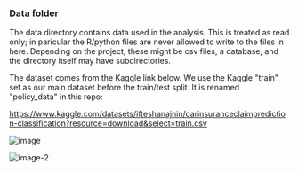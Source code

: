 ### Data folder

The data directory contains data used in the analysis. This is treated as read only; in paricular the R/python files are never allowed to write to the files in here. Depending on the project, these might be csv files, a database, and the directory itself may have subdirectories.

The dataset comes from the Kaggle link below. We use the Kaggle "train" set as our main dataset before the train/test split. It is renamed "policy_data" in this repo:

https://www.kaggle.com/datasets/ifteshanajnin/carinsuranceclaimprediction-classification?resource=download&select=train.csv
 
![image](https://user-images.githubusercontent.com/14799441/208019791-dda9080f-a5bf-4a63-92df-459e74007728.png)

![image-2](https://user-images.githubusercontent.com/14799441/208019803-e0973e4f-cd89-407e-9c85-c8fd23028e51.png)
